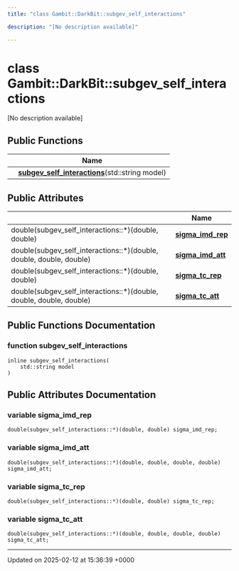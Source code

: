 ```yaml
---
title: "class Gambit::DarkBit::subgev_self_interactions"

description: "[No description available]"

---
```


# class Gambit::DarkBit::subgev_self_interactions



[No description available]

## Public Functions

|                | Name           |
| -------------- | -------------- |
| | **[subgev_self_interactions](/documentation/code/classes/classgambit_1_1darkbit_1_1subgev__self__interactions/#function-subgev-self-interactions)**(std::string model) |

## Public Attributes

|                | Name           |
| -------------- | -------------- |
| double(subgev_self_interactions::*)(double, double) | **[sigma_imd_rep](/documentation/code/classes/classgambit_1_1darkbit_1_1subgev__self__interactions/#variable-sigma-imd-rep)**  |
| double(subgev_self_interactions::*)(double, double, double, double) | **[sigma_imd_att](/documentation/code/classes/classgambit_1_1darkbit_1_1subgev__self__interactions/#variable-sigma-imd-att)**  |
| double(subgev_self_interactions::*)(double, double) | **[sigma_tc_rep](/documentation/code/classes/classgambit_1_1darkbit_1_1subgev__self__interactions/#variable-sigma-tc-rep)**  |
| double(subgev_self_interactions::*)(double, double, double, double) | **[sigma_tc_att](/documentation/code/classes/classgambit_1_1darkbit_1_1subgev__self__interactions/#variable-sigma-tc-att)**  |

## Public Functions Documentation

### function subgev_self_interactions

```
inline subgev_self_interactions(
    std::string model
)
```


## Public Attributes Documentation

### variable sigma_imd_rep

```
double(subgev_self_interactions::*)(double, double) sigma_imd_rep;
```


### variable sigma_imd_att

```
double(subgev_self_interactions::*)(double, double, double, double) sigma_imd_att;
```


### variable sigma_tc_rep

```
double(subgev_self_interactions::*)(double, double) sigma_tc_rep;
```


### variable sigma_tc_att

```
double(subgev_self_interactions::*)(double, double, double, double) sigma_tc_att;
```


-------------------------------

Updated on 2025-02-12 at 15:36:39 +0000